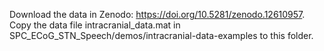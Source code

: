 Download the data in Zenodo: https://doi.org/10.5281/zenodo.12610957. Copy the data file intracranial_data.mat in SPC_ECoG_STN_Speech/demos/intracranial-data-examples to this folder.
